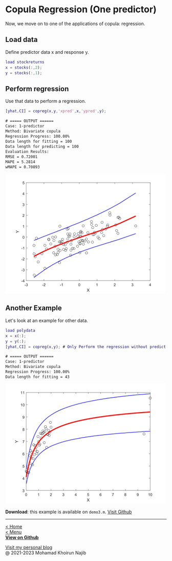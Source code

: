 # Copula Regression (One predictor)

Now, we move on to one of the applications of copula: regression.

## Load data

Define predictor data x and response y.

```matlab
load stockreturns
x = stocks(:,2);
y = stocks(:,1);
```

## Perform regression

Use that data to perform a regression.

```matlab
[yhat,CI] = copreg(x,y,'xpred',x,'ypred',y);
```

```plaintext
# ===== OUTPUT ======
Case: 1-predictor
Method: Bivariate copula
Regression Progress: 100.00%
Data length for fitting = 100
Data length for predicting = 100
Evaluation Results:
RMSE = 0.72001
MAPE = 5.2814
wMAPE = 0.70893
```

<img width=500px src="img/reg1.jpg">

## Another Example
Let's look at an example for other data.

```matlab
load polydata
x = x(:);
y = y(:);
[yhat,CI] = copreg(x,y); # Only Perform the regression without predict data
```

```plaintext
# ===== OUTPUT ======
Case: 1-predictor
Method: Bivariate copula
Regression Progress: 100.00%
Data length for fitting = 43
```

<img width=500px src="img/reg2.jpg">

**Download**: this example is available on `demo3.m`. [Visit Github](https://github.com/mkhoirun-najiboi/mycopula)

---
[< Home](home.md)\
[< Menu](home.md#menu)\
[**View on Github**](https://github.com/mkhoirun-najiboi/mycopula)

[Visit my personal blog](https://emkanajib.blogspot.com/)\
@ 2021-2023 Mohamad Khoirun Najib
